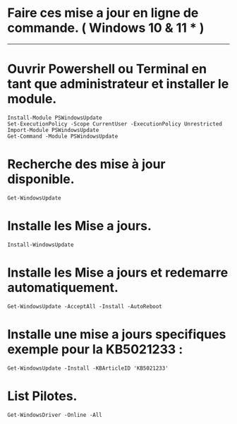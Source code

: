 # Faire ces mise a jour en ligne de commande. ( Windows 10 & 11 * )
-----------------------------------------------------------------------------------------------

# Ouvrir Powershell ou Terminal en tant que administrateur et installer le module.

    Install-Module PSWindowsUpdate
    Set-ExecutionPolicy -Scope CurrentUser -ExecutionPolicy Unrestricted
    Import-Module PSWindowsUpdate
    Get-Command -Module PSWindowsUpdate

# Recherche des mise à jour disponible.

    Get-WindowsUpdate

# Installe les Mise a jours.

    Install-WindowsUpdate

# Installe les Mise a jours et redemarre automatiquement.
    
    Get-WindowsUpdate -AcceptAll -Install -AutoReboot

# Installe une mise a jours specifiques exemple pour la KB5021233 :

    Get-WindowsUpdate -Install -KBArticleID 'KB5021233'

# List Pilotes.

    Get-WindowsDriver -Online -All

    
    
